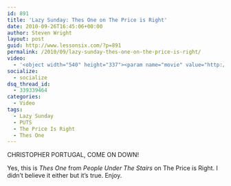 ```yaml
---
id: 891
title: 'Lazy Sunday: Thes One on The Price is Right'
date: 2010-09-26T16:45:06+00:00
author: Steven Wright
layout: post
guid: http://www.lessonsix.com/?p=891
permalink: /2010/09/lazy-sunday-thes-one-on-the-price-is-right/
video:
  - '<object width="540" height="337"><param name="movie" value="http://www.youtube.com/v/FNhZeFPOujw?fs=1&hl=en_GB"></param><param name="allowFullScreen" value="true"></param><param name="allowscriptaccess" value="always"></param><embed src="http://www.youtube.com/v/FNhZeFPOujw?fs=1&hl=en_GB" type="application/x-shockwave-flash" width="540" height="337" allowscriptaccess="always" allowfullscreen="true"></embed></object>'
socialize:
  - socialize
dsq_thread_id:
  - 339339464
categories:
  - Video
tags:
  - Lazy Sunday
  - PUTS
  - The Price Is Right
  - Thes One
---
```

CHRISTOPHER PORTUGAL, COME ON DOWN!

Yes, this is _Thes One_ from _People Under The Stairs_ on The Price is Right. I didn&#8217;t believe it either but it&#8217;s true. Enjoy.